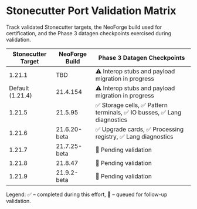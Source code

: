 # Stonecutter Port Validation Matrix

Track validated Stonecutter targets, the NeoForge build used for certification,
and the Phase 3 datagen checkpoints exercised during validation.

| Stonecutter Target | NeoForge Build | Phase 3 Datagen Checkpoints |
| ------------------ | -------------- | ---------------------------- |
| 1.21.1             | TBD            | ⚠️ Interop stubs and payload migration in progress |
| Default (1.21.4)   | 21.4.154       | ⚠️ Interop stubs and payload migration in progress |
| 1.21.5             | 21.5.95        | ✅ Storage cells, ✅ Pattern terminals, ✅ IO busses, ✅ Lang diagnostics |
| 1.21.6             | 21.6.20-beta   | ✅ Upgrade cards, ✅ Processing registry, ✅ Lang diagnostics |
| 1.21.7             | 21.7.25-beta   | 🔄 Pending validation |
| 1.21.8             | 21.8.47        | 🔄 Pending validation |
| 1.21.9             | 21.9.2-beta    | 🔄 Pending validation |

Legend: ✅ – completed during this effort, 🔄 – queued for follow-up validation.
